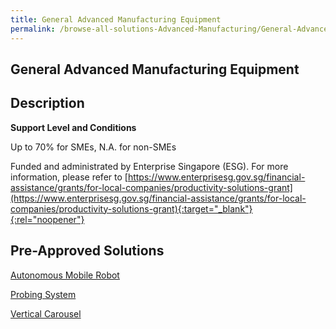 ```yaml
---
title: General Advanced Manufacturing Equipment
permalink: /browse-all-solutions-Advanced-Manufacturing/General-Advanced-Manufacturing-Equipment
---
```


## General Advanced Manufacturing Equipment
## Description

**Support Level and Conditions**

Up to 70% for SMEs, N.A. for non-SMEs

Funded and administrated by Enterprise Singapore (ESG). For more information, please refer to
[https://www.enterprisesg.gov.sg/financial-assistance/grants/for-local-companies/productivity-solutions-grant](https://www.enterprisesg.gov.sg/financial-assistance/grants/for-local-companies/productivity-solutions-grant){:target="_blank"}{:rel="noopener"}

## Pre-Approved Solutions

<a href='/productivity-solutions-grant/solutionrepo/solution27' target='_blank'>Autonomous Mobile Robot</a><br>

<a href='/productivity-solutions-grant/solutionrepo/solution93' target='_blank'>Probing System</a><br>

<a href='/productivity-solutions-grant/solutionrepo/solution160' target='_blank'>Vertical Carousel</a><br>

